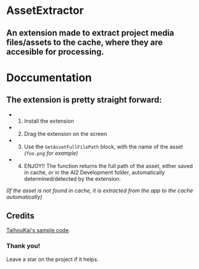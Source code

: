 # AssetExtractor

## An extension made to extract project media files/assets to the cache, where they are accesible for processing. 

# Doccumentation

## The extension is pretty straight forward: 
 - 1. Install the extension
 - 2. Drag the extension on the screen
 - 3. Use the `GetAssetFullFilePath` block, with the name of the asset *(`foo.png` for example)*
 - 4. ENJOY!! The function returns the full path of the asset, either saved in cache, or in the AI2 Development folder, automatically determined/detected by the extension.

*(If the asset is not found in cache, it is extracted from the app to the cache automatically)*


## Credits
[TaihouKai's sample code](https://stackoverflow.com/questions/67561778/faster-method-to-get-path-string-to-a-file-in-assets-folder-in-android-studio).

### Thank you! 
Leave a star on the project if it helps.
